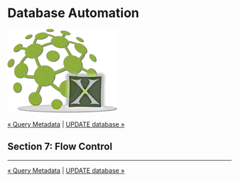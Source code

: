 # Database Automation

![logo](image/logo-x.png)

<div class="site-links">
<a class="link-previous" href="Database-Automation-metadata.html">&laquo; Query Metadata</a> | 
<a class="link-next" href="Database-Automation-update.html">UPDATE database &raquo;</a>
</div>


## Section 7: Flow Control


***

<div class="site-links">
<a class="link-previous" href="Database-Automation-metadata.html">&laquo; Query Metadata</a> | 
<a class="link-next" href="Database-Automation-update.html">UPDATE database &raquo;</a>
</div>
